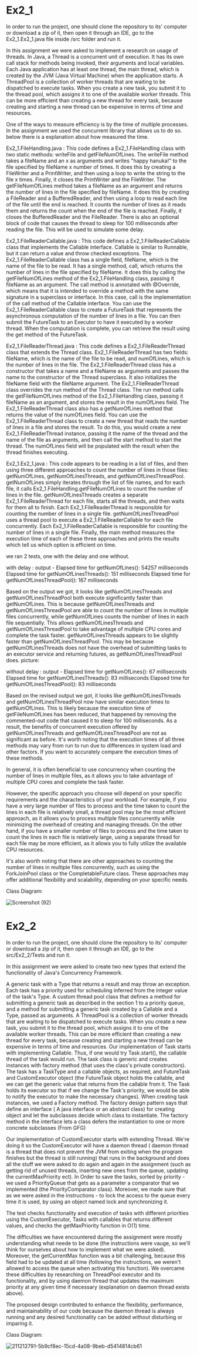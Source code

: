 # Ex2_1

In order to run the project, one should clone the repository to its' computer or download a zip of it, then open it
through an IDE, go to the Ex2_1.Ex2_1.java file inside /src folder and run it.

In this assignment we were asked to implement a research on usage of threads.
In Java, a Thread is a concurrent unit of execution. It has its own call stack for methods being invoked,
their arguments and local variables. Each Java application has at least one thread, the main thread,
which is created by the JVM (Java Virtual Machine) when the application starts.
A ThreadPool is a collection of worker threads that are waiting to be dispatched to execute tasks.
When you create a new task, you submit it to the thread pool, which assigns it to one of the available worker threads.
This can be more efficient than creating a new thread for every task, because creating and starting a new thread can be
expensive in terms of time and resources.

One of the ways to measure efficiency is by the time of multiple processes. In the assignment we used the concurrent
library that allows us to do so. below there is a explanation about how measured the time.

Ex2_1.FileHandling.java :
This code defines a Ex2_1.FileHandling class with two static methods: writeFile and getFileNumOfLines.
The writeFile method takes a fileName and an x as arguments and writes "happy hanuka!"
to the file specified by fileName x number of times. It does this by creating a FileWriter and a PrintWriter,
and then using a loop to write the string to the file x times. Finally, it closes the PrintWriter and the FileWriter.
The getFileNumOfLines method takes a fileName as an argument and returns the number of lines in the file specified by
fileName. It does this by creating a FileReader and a BufferedReader, and then using a loop to read each line of the
file until the end is reached. It counts the number of lines as it reads them and returns the count when the end of
the file is reached. Finally, it closes the BufferedReader and the FileReader.
There is also an optional block of code that causes the thread to sleep for 100 milliseconds after reading the file.
This will be used to simulate some delay.

Ex2_1.FileReaderCallable.java :
This code defines a Ex2_1.FileReaderCallable class that implements the Callable interface.
Callable is similar to Runnable, but it can return a value and throw checked exceptions.
The Ex2_1.FileReaderCallable class has a single field, fileName, which is the name of the file to be read. It has a single method,
call, which returns the number of lines in the file specified by fileName. It does this by calling the getFileNumOfLines
method of the Ex2_1.FileHandling class, passing it fileName as an argument.
The call method is annotated with @Override, which means that it is intended to override a method with the same
signature in a superclass or interface. In this case, call is the implementation of the call method of the Callable interface.
You can use the Ex2_1.FileReaderCallable class to create a FutureTask that represents the asynchronous computation of the
number of lines in a file. You can then submit the FutureTask to an Executor to have it executed by a worker thread.
When the computation is complete, you can retrieve the result using the get method of the FutureTask.

Ex2_1.FileReaderThread.java :
This code defines a Ex2_1.FileReaderThread class that extends the Thread class. Ex2_1.FileReaderThread has two fields:
fileName, which is the name of the file to be read, and numOfLines, which is the number of lines in the file.
The Ex2_1.FileReaderThread class has a constructor that takes a name and a fileName as arguments and passes the name
to the constructor of the Thread superclass. It also initializes the fileName field with the fileName argument.
The Ex2_1.FileReaderThread class overrides the run method of the Thread class. The run method calls the getFileNumOfLines
method of the Ex2_1.FileHandling class, passing it fileName as an argument, and stores the result in the numOfLines field.
The Ex2_1.FileReaderThread class also has a getNumOfLines method that returns the value of the numOfLines field.
You can use the Ex2_1.FileReaderThread class to create a new thread that reads the number of lines in a file and stores
the result. To do this, you would create a new Ex2_1.FileReaderThread instance, passing it the name of the thread and the
name of the file as arguments, and then call the start method to start the thread. The numOfLines field will be
populated with the result when the thread finishes executing.

Ex2_1.Ex2_1.java :
This code appears to be reading in a list of files,
and then using three different approaches to count the
number of lines in those files: getNumOfLines, getNumOfLinesThreads, and getNumOfLinesThreadPool.
getNumOfLines simply iterates through the list of file names, and for each file, it calls
Ex2_1.FileHandling.getFileNumOfLines to count the number of lines in the file.
getNumOfLinesThreads creates a separate Ex2_1.FileReaderThread for each file,
starts all the threads, and then waits for them all to finish.
Each Ex2_1.FileReaderThread is responsible for counting the number of lines in a single file.
getNumOfLinesThreadPool uses a thread pool to execute a Ex2_1.FileReaderCallable
for each file concurrently. Each Ex2_1.FileReaderCallable is responsible for counting the number of lines in a single file.
Finally, the main method measures the execution time of each of these three approaches and prints the results which tell us
which option is efficient on time.

we ran 2 tests, one with the delay and one without.

with delay :
output -
Elapsed time for getNumOfLines(): 54257 milliseconds
Elapsed time for getNumOfLinesThreads(): 151 milliseconds
Elapsed time for getNumOfLinesThreadPool(): 167 milliseconds

Based on the output we got, it looks like getNumOfLinesThreads and getNumOfLinesThreadPool both execute significantly
faster than getNumOfLines.
This is because getNumOfLinesThreads and getNumOfLinesThreadPool are able to count the number of lines in multiple files
concurrently, while getNumOfLines counts the number of lines in each file sequentially. This allows getNumOfLinesThreads
and getNumOfLinesThreadPool to take advantage of multiple CPU cores and complete the task faster.
getNumOfLinesThreads appears to be slightly faster than getNumOfLinesThreadPool. This may be because
getNumOfLinesThreads does not have the overhead of submitting tasks to an executor service and returning futures,
as getNumOfLinesThreadPool does.
picture:

without delay :
output -
Elapsed time for getNumOfLines(): 67 milliseconds
Elapsed time for getNumOfLinesThreads(): 83 milliseconds
Elapsed time for getNumOfLinesThreadPool(): 83 milliseconds

Based on the revised output we got, it looks like getNumOfLinesThreads and getNumOfLinesThreadPool now have
similar execution times to getNumOfLines.
This is likely because the execution time of getFileNumOfLines has been reduced,
that happened by removing the commented-out code that caused it to sleep for 100 milliseconds.
As a result, the benefits of concurrent execution offered by getNumOfLinesThreads and getNumOfLinesThreadPool are
not as significant as before.
It's worth noting that the execution times of all three methods may vary from run to run due to differences in system
load and other factors. If you want to accurately compare the execution times of these methods.


In general, it is often beneficial to use concurrency when counting the number of lines in multiple files, as it allows
you to take advantage of multiple CPU cores and complete the task faster.

However, the specific approach you choose will depend on your specific requirements and the characteristics of your
workload. For example, if you have a very large number of files to process and the time taken to count the lines in each
file is relatively small, a thread pool may be the most efficient approach, as it allows you to process multiple files
concurrently while minimizing the overhead of creating and managing threads. On the other hand, if you have a smaller
number of files to process and the time taken to count the lines in each file is relatively large, using a separate
thread for each file may be more efficient, as it allows you to fully utilize the available CPU resources.

It's also worth noting that there are other approaches to counting the number of lines in multiple files concurrently,
such as using the ForkJoinPool class or the CompletableFuture class. These approaches may offer additional flexibility
and scalability, depending on your specific needs.

Class Diagram:

![Screenshot (92)](https://user-images.githubusercontent.com/24610228/211369237-13d439cf-4067-4584-8c86-06f3d761b582.png)

# Ex2_2

In order to run the project, one should clone the repository to its' computer or download a zip of it, then open it through an IDE, go to the src/Ex2_2/Tests and run it.

In this assignment we were asked to create two new types that extend the functionality of Java's Concurrency Framework.

A generic task with a Type that returns a result and may throw an exception. Each task has a priority used for scheduling inferred from the integer value of the task's Type.
A custom thread pool class that defines a method for submitting a generic task as described in the section 1 to a priority queue, and a method for submitting a generic task created by a Callable and a Type, passed as arguments. A ThreadPool is a collection of worker threads that are waiting to be dispatched to execute tasks. When you create a new task, you submit it to the thread pool, which assigns it to one of the available worker threads. This can be more efficient than creating a new thread for every task, because creating and starting a new thread can be expensive in terms of time and resources.
Our implementation of Task starts with implementing Callable. Thus, if one would try Task.start(), the callable thread of the task would run. The task class is generic and creates instances with factory method (that uses the class's private constructors). The task has a TaskType and a callable objects, as required, and FutureTask and CustomExecutor object (the FutureTask object holds the callable, and we can get the generic value that returns from the callable from it. The Task holds its executor so that if we change the Task's priority, we would be able to notify the executor to make the necessary changes). When creating task instances, we used a Factory method. The factory design pattern says that define an interface ( A java interface or an abstract class) for creating object and let the subclasses decide which class to instantiate. The factory method in the interface lets a class defers the instantiation to one or more concrete subclasses (From GFG)

Our implementation of CustomExecutor starts with extending Thread. We're doing it so the CustomExecutor will have a daemon thread ( daemon thread is a thread that does not prevent the JVM from exiting when the program finishes but the thread is still running) that runs in the background and does all the stuff we were asked to do again and again in the assignment (such as getting rid of unused threads, inserting new ones from the queue, updating the currentMaxPriority ect). In Order to save the tasks, sorted by priority - we used a PriorityQueue that gets as a parameter a comparator that we implemented (the PriorityComparator class). Moreover, we made sure that as we were asked in the instructions - to lock the access to the queue every time it is used, by using an object named lock and synchronizing it.

The test checks functionality and execution of tasks with different priorities using the CustomExecutor, Tasks with callables that returns different values, and checks the getMaxPriority function in O(1) time.

The difficulties we have encountered during the assignment were mostly understanding what neede to be done (the instructions were vauge, so we'll think for ourselves about how to implement what we were asked). Moreover, the getCurrentMax function was a bit challenging, because this field had to be updated at all time (following the instructions, we weren't allowed to access the queue when activating this function). We overcame these difficulties by researching on ThreadPool executor and its functionality, and by using daemon thread that updates the maximum priority at any given time if necessary (explanation on daemon thread exists above).

The proposed design contributed to enhance the flexibility, performance, and maintainability of our code because the daemon thread is always running and any desired functionality can be added without disturbing or imparing it.

Class Diagram: 

![211212791-5b9cf8ec-15cd-4a08-9beb-d5414814cb61](https://user-images.githubusercontent.com/24610228/211369452-970b9966-5a3a-468e-acf9-b5b513b8b00b.jpg)

